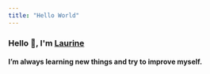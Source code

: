 ```yaml
---
title: "Hello World"
---
```


### Hello 👋, I'm [Laurine](https://laflaurine.github.io/portfolio/) 

#### I’m always learning new things and try to improve myself.
